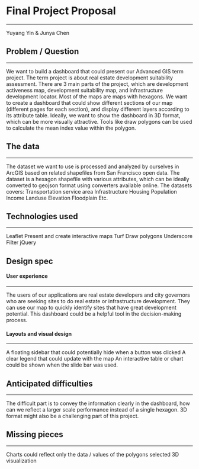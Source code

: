 # Final Project Proposal

*****
Yuyang Yin & Junya Chen

## Problem / Question


******
We want to build a dashboard that could present our Advanced GIS term project. The term project is about real estate development suitability assessment. There are 3 main parts of the project, which are development activeness map, development suitability map, and infrastructure development locator. Most of the maps are maps with hexagons. We want to create a dashboard that could show different sections of our map (different pages for each section), and display different layers according to its attribute table. Ideally, we want to show the dashboard in 3D format, which can be more visually attractive. Tools like draw polygons can be used to calculate the mean index value within the polygon.

## The data

******
The dataset we want to use is processed and analyzed by ourselves in ArcGIS based on related shapefiles from San Francisco open data. The dataset is a hexagon shapefile with various attributes, which can be ideally converted to geojson format using converters available online.
The datasets covers:
        Transportation service area
        Infrastructure
        Housing
        Population
        Income
        Landuse
        Elevation
        Floodplain
        Etc.


## Technologies used

******
Leaflet
    Present and create interactive maps
Turf
    Draw polygons
Underscore
    Filter
jQuery



## Design spec

#### User experience
******
 The users of our applications are real estate developers and city governors who are seeking sites to do real estate or infrastructure development. They can use our map to quickly identify sites that have great development potential. This dashboard could be a helpful tool in the decision-making process.


#### Layouts and visual design
*******

A floating sidebar that could potentially hide when a button was clicked
A clear legend that could update with the map
An interactive table or chart could be shown when the slide bar was used.

## Anticipated difficulties
******

The difficult part is to convey the information clearly in the dashboard, how can we reflect a larger scale performance instead of a single hexagon. 3D format might also be a challenging part of this project.

## Missing pieces
******
Charts could reflect only the data / values of the polygons selected
3D visualization
